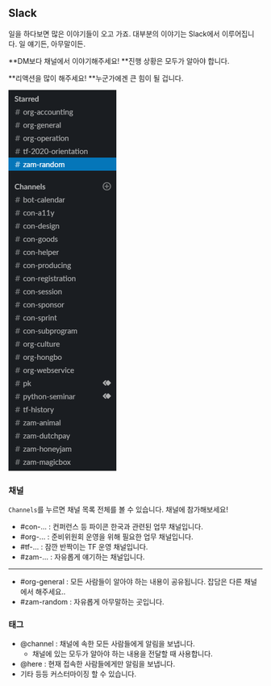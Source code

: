 ## Slack

일을 하다보면 많은 이야기들이 오고 가죠. 대부분의 이야기는 Slack에서 이루어집니다. 일 얘기든, 아무말이든.

**DM보다 채널에서 이야기해주세요! **진행 상황은 모두가 알아야 합니다.

**리액션을 많이 해주세요! **누군가에겐 큰 힘이 될 겁니다.

![](./images/Slack_channel_list.png)

### 채널

`Channels`를 누르면 채널 목록 전체를 볼 수 있습니다. 채널에 참가해보세요!

- \#con-... : 컨퍼런스 등 파이콘 한국과 관련된 업무 채널입니다.
- \#org-... : 준비위원회 운영을 위해 필요한 업무 채널입니다.
- \#tf-... : 잠깐 반짝이는 TF 운영 채널입니다.
- \#zam-... : 자유롭게 얘기하는 채널입니다.

---

- \#org-general : 모든 사람들이 알아야 하는 내용이 공유됩니다. 잡담은 다른 채널에서 해주세요..
- \#zam-random : 자유롭게 아무말하는 곳입니다.

### 태그

- @channel : 채널에 속한 모든 사람들에게 알림을 보냅니다.
    - 채널에 있는 모두가 알아야 하는 내용을 전달할 때 사용합니다.
- @here : 현재 접속한 사람들에게만 알림을 보냅니다.
- 기타 등등 커스터마이징 할 수 있습니다.

